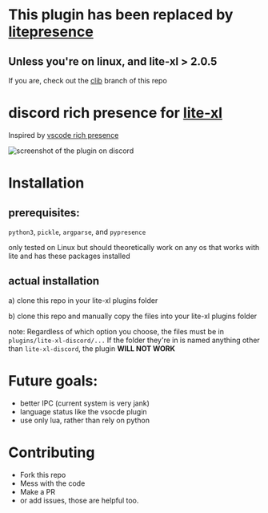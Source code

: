 # This plugin has been replaced by [litepresence](https://github.com/TorchedSammy/litepresence)

## Unless you're on linux, and lite-xl > 2.0.5

If you are, check out the [clib](https://github.com/vincens2005/lite-xl-discord/tree/clib) branch of this repo

# discord rich presence for [lite-xl](https://github.com/franko/lite-xl)
Inspired by [vscode rich presence](https://github.com/iCrawl/discord-vscode)


![screenshot of the plugin on discord](screenshot_1.png)
# Installation
## prerequisites:
  `python3`, `pickle`, `argparse`, and `pypresence`

  only tested on Linux but should theoretically work on any os that works with lite and has these packages installed
## actual installation
a) clone this repo in your lite-xl plugins folder

b) clone this repo and manually copy the files into your lite-xl plugins folder

note: Regardless of which option you choose, the files must be in `plugins/lite-xl-discord/...` If the folder they're in is named anything other than `lite-xl-discord`, the plugin **WILL NOT WORK**

# Future goals:
  - better IPC (current system is very jank)
  - language status like the vsocde plugin
  - use only lua, rather than rely on python
  
# Contributing
  - Fork this repo
  - Mess with the code
  - Make a PR
  - or add issues, those are helpful too.
